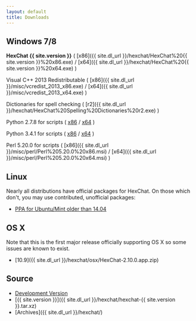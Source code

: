 ```yaml
---
layout: default
title: Downloads
---
```


## Windows 7/8
**HexChat {{ site.version }}** ( [x86]({{ site.dl_url }}/hexchat/HexChat%20{{ site.version }}%20x86.exe) / [x64]({{ site.dl_url }}/hexchat/HexChat%20{{ site.version }}%20x64.exe) )

Visual C++ 2013 Redistributable ( [x86]({{ site.dl_url }}/misc/vcredist_2013_x86.exe) / [x64]({{ site.dl_url }}/misc/vcredist_2013_x64.exe) )

Dictionaries for spell checking ( [r2]({{ site.dl_url }}/hexchat/HexChat%20Spelling%20Dictionaries%20r2.exe) )

Python 2.7.8 for scripts ( [x86](https://www.python.org/ftp/python/2.7.8/python-2.7.8.msi) /
[x64](https://www.python.org/ftp/python/2.7.8/python-2.7.8.amd64.msi) )

Python 3.4.1 for scripts ( [x86](https://www.python.org/ftp/python/3.4.1/python-3.4.1.msi) /
[x64](https://www.python.org/ftp/python/3.4.1/python-3.4.1.amd64.msi) )

Perl 5.20.0 for scripts ( [x86]({{ site.dl_url }}/misc/perl/Perl%205.20.0%20x86.msi) / [x64]({{ site.dl_url }}/misc/perl/Perl%205.20.0%20x64.msi) )

## Linux
Nearly all distributions have official packages for HexChat. On those which don't, you may use contributed, unofficial packages:

- [PPA for Ubuntu/Mint older than 14.04](https://launchpad.net/~gwendal-lebihan-dev/+archive/hexchat-stable)

## OS X
Note that this is the first major release officially supporting OS X so some issues are known to exist.

- [10.9]({{ site.dl_url }}/hexchat/osx/HexChat-2.10.0.app.zip)

## Source
- [Development Version](https://github.com/hexchat/hexchat/archive/master.tar.gz)
- [{{ site.version }}]({{ site.dl_url }}/hexchat/hexchat-{{ site.version }}.tar.xz)
- [Archives]({{ site.dl_url }}/hexchat/)
